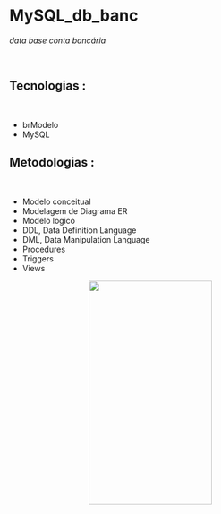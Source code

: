 # MySQL_db_banc
_data base conta bancária_


 &nbsp;
   
   
  ## Tecnologias  :
   &nbsp;
 - brModelo
 - MySQL 

 ## Metodologias  :
   &nbsp;
 - Modelo conceitual
 - Modelagem de Diagrama ER 
 - Modelo logico
 - DDL, Data Definition Language
 - DML, Data Manipulation Language
 - Procedures
 - Triggers
 - Views


<div style="display:flex; justify-content: space-evenly;">
  <img src="https://user-images.githubusercontent.com/79234840/215293839-69d928cd-c134-4244-9093-5861e20b2e0b.PNG" width="220px" height="400px"/>
 </div>

&nbsp;

